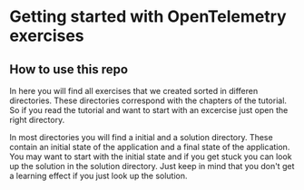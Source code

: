 # Getting started with OpenTelemetry exercises

## How to use this repo
In here you will find all exercises that we created sorted in differen directories. These directories correspond with the chapters of the tutorial. So if you read the tutorial and want to start with an excercise just open the right directory.

In most directories you will find a initial and a solution directory. These contain an initial state of the application and a final state of the application. You may want to start with the initial state and if you get stuck you can look up the solution in the solution directory. Just keep in mind that you don't get a learning effect if you just look up the solution.